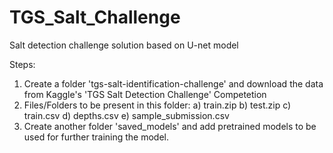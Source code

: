 # TGS_Salt_Challenge
Salt detection challenge solution based on U-net model

Steps:
1. Create a folder 'tgs-salt-identification-challenge' and download the data from Kaggle's 'TGS Salt Detection Challenge' Competetion
2. Files/Folders to be present in this folder:
  a) train.zip
  b) test.zip
  c) train.csv
  d) depths.csv
  e) sample_submission.csv
3. Create another folder 'saved_models' and add pretrained models to be used for further training the model.
